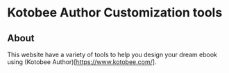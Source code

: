 # Kotobee Author Customization tools


## About
This website have a variety of tools to help you design your dream ebook using (Kotobee Author)[https://www.kotobee.com/].
